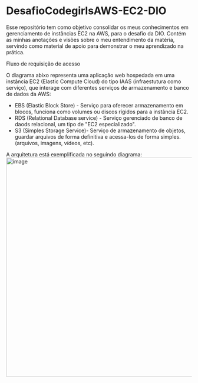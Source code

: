 # DesafioCodegirlsAWS-EC2-DIO
Esse repositório tem como objetivo consolidar os meus conhecimentos em gerenciamento de instâncias EC2 na AWS, para o desafio da DIO. Contém as minhas anotações e visões sobre o meu entendimento da matéria, servindo como material de apoio para demonstrar o meu aprendizado na prática.

Fluxo de requisição de acesso

 O diagrama abixo representa uma aplicação web hospedada em uma instância EC2 (Elastic Compute Cloud) do tipo IAAS (infraestutura como serviço), que interage com diferentes serviços de armazenamento e banco de dados da AWS:
 * EBS (Elastic Block Store) - Serviço para oferecer armazenamento em blocos, funciona como volumes ou discos rígidos para a instância EC2.
 * RDS (Relational Database service) - Serviço gerenciado de banco de daods relacional, um tipo de "EC2 especializado".
 * S3 (Simples Storage Service)- Serviço de armazenamento de objetos, guardar arquivos de forma definitiva e acessa-los de forma simples.(arquivos, imagens, vídeos, etc). 

 A arquitetura está exemplificada no seguindo diagrama:
<img width="820" height="594" alt="image" src="https://github.com/user-attachments/assets/be847aaf-dd48-490c-bb9d-e53df063c9f8" />



